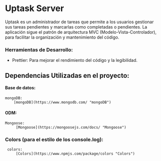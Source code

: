 # Uptask Server

Uptask es un administrador de tareas que permite a los usuarios gestionar sus tareas pendientes y marcarlas como completadas o pendientes. La aplicación sigue el patrón de arquitectura MVC (Modelo-Vista-Controlador), para facilitar la organización y mantenimiento del código.

### Herramientas de Desarrollo:

- Prettier: Para mejorar el rendimiento del código y la legibilidad.

## Dependencias Utilizadas en el proyecto:

#### Base de datos:

    mongoDB:
    	[mongoDB](https://www.mongodb.com/ "mongoDB")

#### ODM:

    Mongoose:
    	 [Mongoose](https://mongoosejs.com/docs/ "Mongoose")

### Colors (para el estilo de los console.log):

     colors:
     	 [Colors](https://www.npmjs.com/package/colors "Colors")
